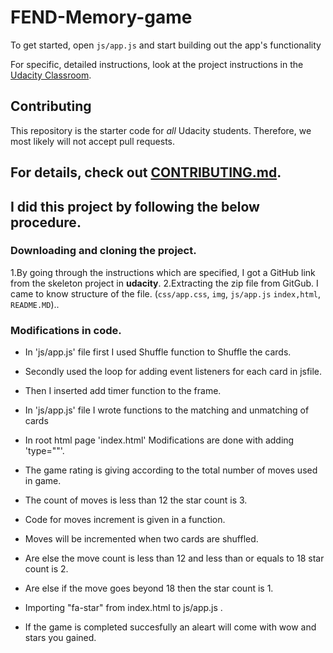 # FEND-Memory-game

To get started, open `js/app.js` and start building out the app's functionality

For specific, detailed instructions, look at the project instructions in the [Udacity Classroom](https://classroom.udacity.com/me).

## Contributing

This repository is the starter code for _all_ Udacity students. Therefore, we most likely will not accept pull requests.

## For details, check out [CONTRIBUTING.md](CONTRIBUTING.md).

## I did this project by following the below procedure.


### Downloading and cloning the project.

1.By going through the instructions which are specified, I got a GitHub link from the skeleton project in **udacity**.
2.Extracting the zip file from GitGub. I came to know structure of the file.
(`css/app.css`,
  `img`,
  `js/app.js`
  `index,html`,
  `README.MD`)..

### Modifications in code.

-   In 'js/app.js' file first I used Shuffle function to Shuffle the cards.
-   Secondly used the loop for adding event listeners for each card in jsfile.
-   Then I inserted add timer function to the frame.
-   In 'js/app.js' file I wrote functions to the matching and unmatching of cards
-   In root html page 'index.html' Modifications are done with adding 'type=""'.
-   The game rating is giving according to the total number of moves used in game.
-   The count of moves is less than 12 the star count is 3.
-   Code for moves increment is given in a function.


-   Moves will be incremented when two cards are shuffled.


-   Are else the move count is less than 12 and less than or equals to 18 star count is 2.


-   Are else if the move goes beyond 18 then the star count is 1.
-   Importing "fa-star" from index.html  to js/app.js .
-   If the game is completed succesfully  an aleart will come with wow and stars you gained.
